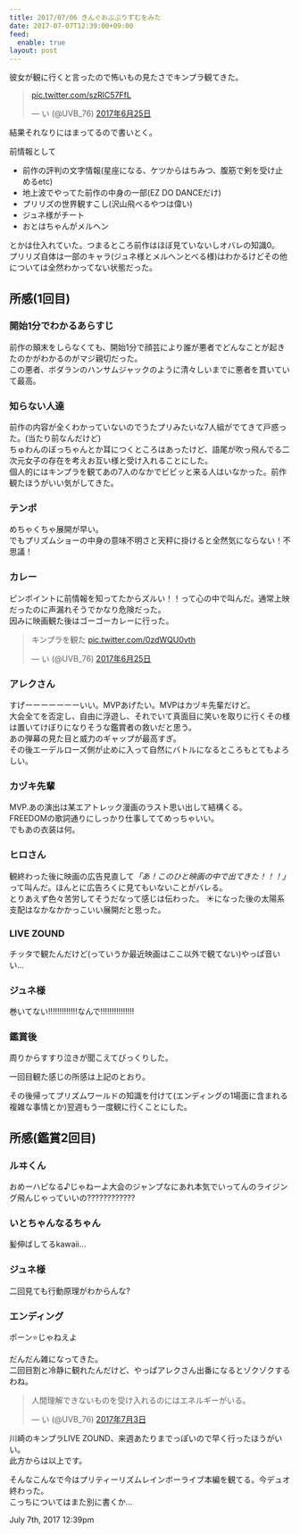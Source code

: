 ```yaml
---
title: 2017/07/06 きんぐおぶぷりずむをみた
date: 2017-07-07T12:39:00+09:00
feed:
  enable: true
layout: post
---
```

<p>彼女が観に行くと言ったので怖いもの見たさでキンプラ観てきた。</p>    <blockquote class="twitter-tweet" data-lang="ja">      <p lang="und" dir="ltr">        <a href="https://t.co/szRlC57FfL" target="_blank">pic.twitter.com/szRlC57FfL</a>      </p>      — い (@UVB_76)      <a href="https://twitter.com/UVB_76/status/878883833113853952" target="_blank">2017年6月25日</a>    </blockquote>    <script async src="//platform.twitter.com/widgets.js" charset="utf-8"></script>    <p>結果それなりにはまってるので書いとく。</p>    <p>前情報として</p>    <ul>      <li>        前作の評判の文字情報(星座になる、ケツからはちみつ、腹筋で剣を受け止めるetc)      </li>      <li>地上波でやってた前作の中身の一部(EZ DO DANCEだけ)</li>      <li>プリリズの世界観すこし(沢山飛べるやつは偉い)</li>      <li>ジュネ様がチート</li>      <li>おとはちゃんがメルヘン</li>    </ul>    <p>      とかは仕入れていた。つまるところ前作はほぼ見ていないしオバレの知識0。<br>      プリリズ自体は一部のキャラ(ジュネ様とメルヘンとべる様)はわかるけどその他については全然わかってない状態だった。    </p>    <h2>所感(1回目)</h2>    <h3>開始1分でわかるあらすじ</h3>    <p>      前作の顛末をしらなくても、開始1分で顔芸により誰が悪者でどんなことが起きたのかがわかるのがマジ親切だった。<br>      この悪者、ボダランのハンサムジャックのように清々しいまでに悪者を貫いていて最高。    </p>    <h3>知らない人達</h3>    <p>      前作の内容が全くわかっていないのでうたプリみたいな7人組がでてきて戸惑った。(当たり前なんだけど)<br>      ちゅわんのぼっちゃんとか耳につくところはあったけど、語尾が吹っ飛んでる二次元女子の存在を考えお互い様と受け入れることにした。<br>      個人的にはキンプラを観てあの7人のなかでビビッと来る人はいなかった。前作観たほうがいい気がしてきた。    </p>    <h3>テンポ</h3>    <p>      めちゃくちゃ展開が早い。<br>      でもプリズムショーの中身の意味不明さと天秤に掛けると全然気にならない！不思議！    </p>    <h3>カレー</h3>    <p>      ピンポイントに前情報を知ってたからズルい！！って心の中で叫んだ。通常上映だったのに声漏れそうでかなり危険だった。<br>      因みに映画観た後はゴーゴーカレーに行った。    </p>    <blockquote class="twitter-tweet" data-lang="ja">      <p lang="ja" dir="ltr">        キンプラを観た        <a href="https://t.co/0zdWQU0vth" target="_blank">pic.twitter.com/0zdWQU0vth</a>      </p>      — い (@UVB_76)      <a href="https://twitter.com/UVB_76/status/878912801762181121" target="_blank">2017年6月25日</a>    </blockquote>    <script async src="//platform.twitter.com/widgets.js" charset="utf-8"></script>    <h3>アレクさん</h3>    <p>      すげーーーーーーーいい。MVPあげたい。MVPはカヅキ先輩だけど。<br>      大会全てを否定し、自由に浮遊し、それでいて真面目に笑いを取りに行くその様は置いてけぼりになりそうな鑑賞者の救いだと思う。<br>      あの弾幕の見た目と威力のギャップが最高すぎ。<br>      その後エーデルローズ側が止めに入って自然にバトルになるところもとてもよろしい。    </p>    <h3>カヅキ先輩</h3>    <p>      MVP.あの演出は某エアトレック漫画のラスト思い出して結構くる。<br>      FREEDOMの歌詞通りにしっかり仕事しててめっちゃいい。<br>      でもあの衣装は何。    </p>    <h3>ヒロさん</h3>    <p>      観終わった後に映画の広告見直して<em>「あ！このひと映画の中で出てきた！！！」</em>って叫んだ。ほんとに広告ろくに見てもいないことがバレる。<br>      とりあえず色々苦労してそうだなって感じは伝わった。      ☀️になった後の太陽系支配はなかなかかっこいい展開だと思った。    </p>    <h3>LIVE ZOUND</h3>    <p>      チッタで観たんだけど(っていうか最近映画はここ以外で観てない)やっぱ音いい…    </p>    <h3>ジュネ様</h3>    <p>巻いてない!!!!!!!!!!!!!なんで!!!!!!!!!!!!!!!</p>    <h3>鑑賞後</h3>    <p>周りからすすり泣きが聞こえてびっくりした。</p>    <p>一回目観た感じの所感は上記のとおり。</p>    <p>      その後帰ってプリズムワールドの知識を付けて(エンディングの1場面に含まれる複雑な事情とか)翌週もう一度観に行くことにした。    </p>    <h2>所感(鑑賞2回目)</h2>    <h3>ルヰくん</h3>    <p>      おめーハピなる♪じゃねーよ大会のジャンプなにあれ本気でいってんのライジング飛んじゃっていいの????????????    </p>    <h3>いとちゃんなるちゃん</h3>    <p>髪伸ばしてるkawaii…</p>    <h3>ジュネ様</h3>    <p>二回見ても行動原理がわからんな?</p>    <h3>エンディング</h3>    <p>ポーン⭐️じゃねえよ</p>    <p>      だんだん雑になってきた。<br>      二回目割と冷静に観れたんだけど、やっぱアレクさん出番になるとゾクゾクするわね。    </p>    <blockquote class="twitter-tweet" data-lang="ja">      <p lang="ja" dir="ltr">        人間理解できないものを受け入れるのにはエネルギーがいる。      </p>      — い (@UVB_76)      <a href="https://twitter.com/UVB_76/status/881801543896276993" target="_blank">2017年7月3日</a>    </blockquote>    <script async src="//platform.twitter.com/widgets.js" charset="utf-8"></script>    <p>      川崎のキンプラLIVE      ZOUND、来週あたりまでっぽいので早く行ったほうがいい。<br>      此方からは以上です。    </p>    <p>      そんなこんなで今はプリティーリズムレインボーライブ本編を観てる。今デュオ終わった。<br>      こっちについてはまた別に書くか…    </p>    <div id="footer">      <span id="timestamp"> July 7th, 2017 12:39pm </span>    </div>
